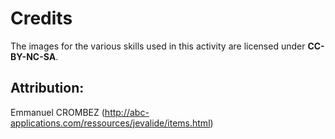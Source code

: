 # Credits

The images for the various skills used in this activity are licensed under **CC-BY-NC-SA**.

## Attribution:
Emmanuel CROMBEZ (http://abc-applications.com/ressources/jevalide/items.html)
